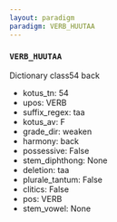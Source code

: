```yaml
---
layout: paradigm
paradigm: VERB_HUUTAA
---
```

### ` VERB_HUUTAA `

Dictionary class54 back
* kotus_tn: 54
* upos: VERB
* suffix_regex: taa
* kotus_av: F
* grade_dir: weaken
* harmony: back
* possessive: False
* stem_diphthong: None
* deletion: taa
* plurale_tantum: False
* clitics: False
* pos: VERB
* stem_vowel: None
